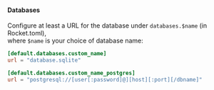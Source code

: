 #### Databases

Configure at least a URL for the database under `databases.$name` (in Rocket.toml),<br>
where `$name` is your choice of database name:

```toml
[default.databases.custom_name]
url = "database.sqlite"

[default.databases.custom_name_postgres]
url = "postgresql://[user[:password]@][host][:port][/dbname]"
```


<aside class="notes">
</aside>
